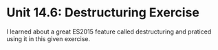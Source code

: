 # Unit 14.6: Destructuring Exercise

I learned about a great ES2015 feature called destructuring and praticed using it in this given exercise.